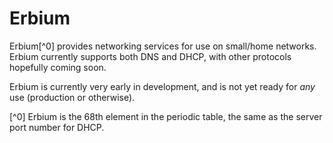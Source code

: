 Erbium
======

Erbium[^0] provides networking services for use on small/home networks.  Erbium
currently supports both DNS and DHCP, with other protocols hopefully coming soon.

Erbium is currently very early in development, and is not yet ready for _any_
use (production or otherwise).



[^0] Erbium is the 68th element in the periodic table, the same as the server
port number for DHCP.
